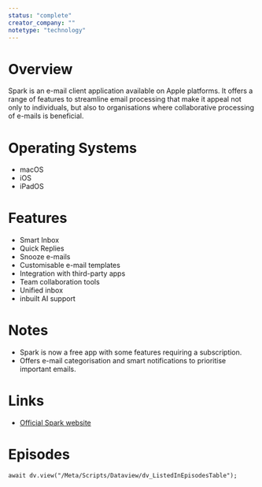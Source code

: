 ```yaml
---
status: "complete"
creator_company: ""
notetype: "technology"
---
```


# Overview  
Spark is an e-mail client application available on Apple platforms. It offers a range of features to streamline email processing that make it appeal not only to individuals, but also to organisations where collaborative processing of e-mails is beneficial.

# Operating Systems  
- macOS
- iOS
- iPadOS

# Features  
- Smart Inbox
- Quick Replies
- Snooze e-mails
- Customisable e-mail templates
- Integration with third-party apps
- Team collaboration tools
- Unified inbox
- inbuilt AI support

# Notes  
- Spark is now a free app with some features requiring a subscription.
- Offers e-mail categorisation and smart notifications to prioritise important emails.

# Links  
- [Official Spark website](https://sparkmailapp.com)


# Episodes
```dataviewjs
await dv.view("/Meta/Scripts/Dataview/dv_ListedInEpisodesTable");
```
